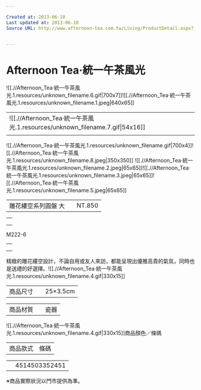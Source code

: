 ```yaml
---

Created at: 2013-06-10
Last updated at: 2013-06-10
Source URL: http://www.afternoon-tea.com.tw/Living/ProductDetail.aspx?__1stCategory=098135A3D6EB9&__2ndCategory=09814FB56575B&__argSeq=4514503352451


---
```


# Afternoon Tea‧統一午茶風光


![[.//Afternoon_Tea‧統一午茶風光.1.resources/unknown_filename.6.gif\|700x7]]![[.//Afternoon_Tea‧統一午茶風光.1.resources/unknown_filename.1.jpeg\|640x65]]

|     |
| --- |
| ![[.//Afternoon_Tea‧統一午茶風光.1.resources/unknown_filename.7.gif\|54x16]] |
|     |

![[.//Afternoon_Tea‧統一午茶風光.1.resources/unknown_filename.gif\|700x4]]![[.//Afternoon_Tea‧統一午茶風光.1.resources/unknown_filename.8.jpeg\|350x350]] ![[.//Afternoon_Tea‧統一午茶風光.1.resources/unknown_filename.2.jpeg\|65x65]]![[.//Afternoon_Tea‧統一午茶風光.1.resources/unknown_filename.3.jpeg\|65x65]]![[.//Afternoon_Tea‧統一午茶風光.1.resources/unknown_filename.5.jpeg\|65x65]]

|     |     |     |
| --- | --- | --- |
| 雕花縷空系列圓盤 大 |     | NT.850 |

|     |
| --- |
|     |
|     |
|     |

M222-6

|     |
| --- |
|     |
|     |
|     |

精緻的雕花縷空設計，不論自用或友人來訪，都能呈現出優雅高貴的氣氛，同時也是送禮的好選擇。![[.//Afternoon_Tea‧統一午茶風光.1.resources/unknown_filename.4.gif\|330x15]]

|     |     |     |
| --- | --- | --- |
| 商品尺寸 |     | 25×3.5cm |

|     |     |     |
| --- | --- | --- |
| 商品材質 |     | 瓷器  |

![[.//Afternoon_Tea‧統一午茶風光.1.resources/unknown_filename.4.gif\|330x15]]商品顏色／條碼

|     |     |
| --- | --- |
| 商品款式 | 條碼  |

|     |     |
| --- | --- |
|     | 4514503352451 |

※商品實際狀況以門市提供為準。

